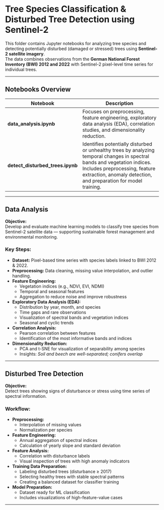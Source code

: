 # Tree Species Classification & Disturbed Tree Detection using Sentinel-2

This folder contains Jupyter notebooks for analyzing tree species and detecting potentially disturbed (damaged or stressed) trees using **Sentinel-2 satellite imagery**.  
The data combines observations from the **German National Forest Inventory (BWI) 2012 and 2022** with Sentinel-2 pixel-level time series for individual trees.

---

## Notebooks Overview

| Notebook | Description |
|-----------|--------------|
| **data_analysis.ipynb** | Focuses on preprocessing, feature engineering, exploratory data analysis (EDA), correlation studies, and dimensionality reduction. |
| **detect_disturbed_trees.ipynb** | Identifies potentially disturbed or unhealthy trees by analyzing temporal changes in spectral bands and vegetation indices. Includes preprocessing, feature extraction, anomaly detection, and preparation for model training. |

---

## Data Analysis

**Objective:**  
Develop and evaluate machine learning models to classify tree species from Sentinel-2 satellite data — supporting sustainable forest management and environmental monitoring.

### Key Steps:
- **Dataset:** Pixel-based time series with species labels linked to BWI 2012 & 2022.  
- **Preprocessing:** Data cleaning, missing value interpolation, and outlier handling.  
- **Feature Engineering:**  
  - Vegetation indices (e.g., NDVI, EVI, NDMI)  
  - Temporal and seasonal features  
  - Aggregation to reduce noise and improve robustness  
- **Exploratory Data Analysis (EDA):**  
  - Distribution by year, month, and species  
  - Time gaps and rare observations  
  - Visualization of spectral bands and vegetation indices  
  - Seasonal and cyclic trends  
- **Correlation Analysis:**  
  - Pearson correlation between features  
  - Identification of the most informative bands and indices  
- **Dimensionality Reduction:**  
  - PCA and t-SNE for visualization of separability among species  
  - Insights: *Soil and beech are well-separated; conifers overlap*  

---

## Disturbed Tree Detection

**Objective:**  
Detect trees showing signs of disturbance or stress using time series of spectral information.

### Workflow:
- **Preprocessing:**  
  - Interpolation of missing values  
  - Normalization per species  
- **Feature Engineering:**  
  - Annual aggregation of spectral indices  
  - Calculation of yearly slope and standard deviation  
- **Feature Analysis:**  
  - Correlation with disturbance labels  
  - Visual inspection of trees with high anomaly indicators  
- **Training Data Preparation:**  
  - Labeling disturbed trees (disturbance ≥ 2017)  
  - Selecting healthy trees with stable spectral patterns  
  - Creating a balanced dataset for classifier training  
- **Model Preparation:**  
  - Dataset ready for ML classification  
  - Includes visualizations of high-feature-value cases  

--- 
